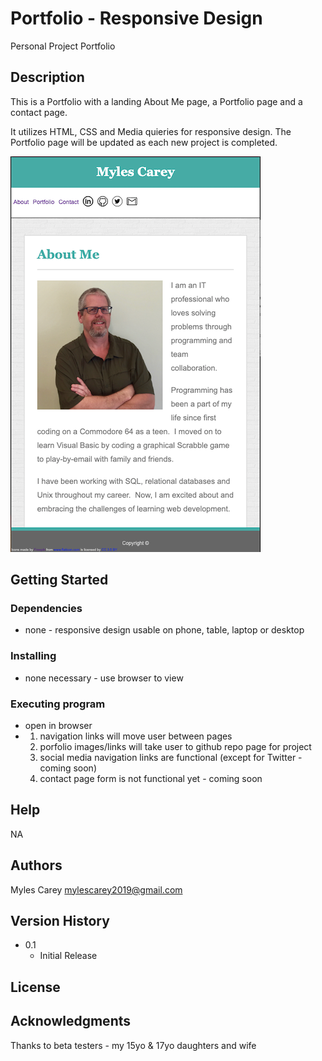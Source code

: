 # Portfolio - Responsive Design

Personal Project Portfolio

## Description
 
This is a Portfolio with a landing About Me page, a Portfolio page and a contact page.

It utilizes HTML, CSS and Media quieries for responsive design.  The Portfolio page will be updated as each new project is completed.


![Portfolio page](assets/images/portfoliopage.png)


## Getting Started

### Dependencies

* none - responsive design usable on phone, table, laptop or desktop

### Installing

* none necessary - use browser to view

### Executing program

* open in browser 
*   1. navigation links will move user between pages
    2. porfolio images/links will take user to github repo page for project
    3. social media navigation links are functional (except for Twitter - coming soon)
    4. contact page form is not functional yet - coming soon
    

## Help

NA

## Authors

Myles Carey 
mylescarey2019@gmail.com 

## Version History
 
* 0.1
    * Initial Release

## License


## Acknowledgments

Thanks to beta testers - my 15yo & 17yo daughters and wife 
